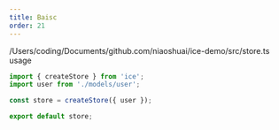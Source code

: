 ```yaml
---
title: Baisc
order: 21
---
```


/Users/coding/Documents/github.com/niaoshuai/ice-demo/src/store.ts usage
```jsx
import { createStore } from 'ice';
import user from './models/user';

const store = createStore({ user });

export default store;
```